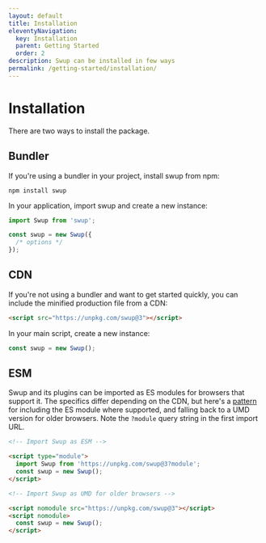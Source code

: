 ```yaml
---
layout: default
title: Installation
eleventyNavigation:
  key: Installation
  parent: Getting Started
  order: 2
description: Swup can be installed in few ways
permalink: /getting-started/installation/
---
```


# Installation

There are two ways to install the package.

## Bundler

If you're using a bundler in your project, install swup from npm:

```shell
npm install swup
```

In your application, import swup and create a new instance:

```js
import Swup from 'swup';

const swup = new Swup({
  /* options */
});
```

## CDN

If you're not using a bundler and want to get started quickly, you can include
the minified production file from a CDN:

```html
<script src="https://unpkg.com/swup@3"></script>
```

In your main script, create a new instance:

```javascript
const swup = new Swup();
```

## ESM

Swup and its plugins can be imported as ES modules for browsers that support it.
The specifics differ depending on the CDN, but here's a
[pattern](https://web.dev/serve-modern-code-to-modern-browsers/) for including
the ES module where supported, and falling back to a UMD version for older
browsers. Note the `?module` query string in the first import URL.

```html
<!-- Import Swup as ESM -->

<script type="module">
  import Swup from 'https://unpkg.com/swup@3?module';
  const swup = new Swup();
</script>

<!-- Import Swup as UMD for older browsers -->

<script nomodule src="https://unpkg.com/swup@3"></script>
<script nomodule>
  const swup = new Swup();
</script>
```
